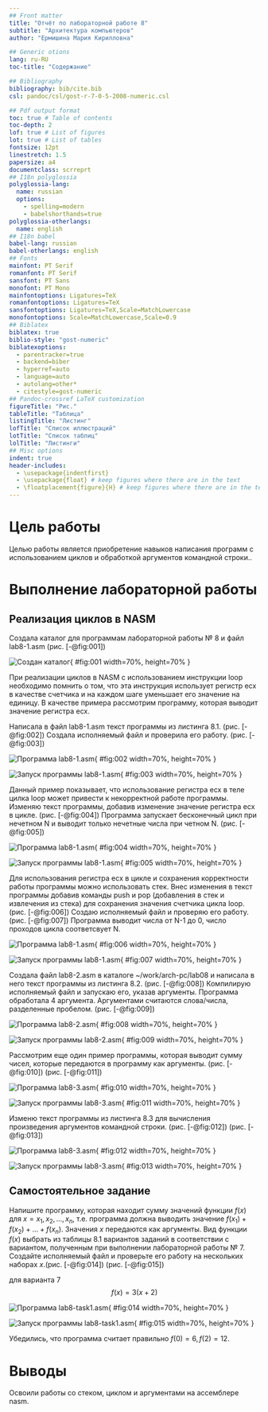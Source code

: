 ```yaml
---
## Front matter
title: "Отчёт по лабораторной работе 8"
subtitle: "Архитектура компьютеров"
author: "Ермишина Мария Кирилловна"

## Generic otions
lang: ru-RU
toc-title: "Содержание"

## Bibliography
bibliography: bib/cite.bib
csl: pandoc/csl/gost-r-7-0-5-2008-numeric.csl

## Pdf output format
toc: true # Table of contents
toc-depth: 2
lof: true # List of figures
lot: true # List of tables
fontsize: 12pt
linestretch: 1.5
papersize: a4
documentclass: scrreprt
## I18n polyglossia
polyglossia-lang:
  name: russian
  options:
	- spelling=modern
	- babelshorthands=true
polyglossia-otherlangs:
  name: english
## I18n babel
babel-lang: russian
babel-otherlangs: english
## Fonts
mainfont: PT Serif
romanfont: PT Serif
sansfont: PT Sans
monofont: PT Mono
mainfontoptions: Ligatures=TeX
romanfontoptions: Ligatures=TeX
sansfontoptions: Ligatures=TeX,Scale=MatchLowercase
monofontoptions: Scale=MatchLowercase,Scale=0.9
## Biblatex
biblatex: true
biblio-style: "gost-numeric"
biblatexoptions:
  - parentracker=true
  - backend=biber
  - hyperref=auto
  - language=auto
  - autolang=other*
  - citestyle=gost-numeric
## Pandoc-crossref LaTeX customization
figureTitle: "Рис."
tableTitle: "Таблица"
listingTitle: "Листинг"
lofTitle: "Список иллюстраций"
lotTitle: "Список таблиц"
lolTitle: "Листинги"
## Misc options
indent: true
header-includes:
  - \usepackage{indentfirst}
  - \usepackage{float} # keep figures where there are in the text
  - \floatplacement{figure}{H} # keep figures where there are in the text
---
```


# Цель работы

Целью работы является приобретение навыков написания программ с использованием циклов и обработкой аргументов командной строки..

# Выполнение лабораторной работы

## Реализация циклов в NASM

Создала каталог для программам лабораторной работы № 8 и файл lab8-1.asm (рис. [-@fig:001])

![Создан каталог](image/01.png){ #fig:001 width=70%, height=70% }

При реализации циклов в NASM с использованием инструкции loop необходимо помнить
о том, что эта инструкция использует регистр ecx в качестве счетчика и на каждом шаге
уменьшает его значение на единицу. В качестве примера рассмотрим программу, которая
выводит значение регистра ecx. 

Написала в файл lab8-1.asm текст программы из листинга 8.1. (рис. [-@fig:002])
Создала исполняемый файл и проверила его работу. (рис. [-@fig:003])

![Программа lab8-1.asm](image/02.png){ #fig:002 width=70%, height=70% }

![Запуск программы lab8-1.asm](image/03.png){ #fig:003 width=70%, height=70% }

Данный пример показывает, что использование регистра ecx в теле цилка
loop может привести к некорректной работе программы. 
Изменяю текст программы, добавив изменение значение регистра ecx в цикле. (рис. [-@fig:004])
Программа запускает бесконечный цикл при нечетном N и выводит только нечетные числа при четном N. (рис. [-@fig:005])

![Программа lab8-1.asm](image/04.png){ #fig:004 width=70%, height=70% }

![Запуск программы lab8-1.asm](image/05.png){ #fig:005 width=70%, height=70% }

Для использования регистра ecx в цикле и сохранения корректности работы программы можно использовать стек. Внес изменения в текст программы
добавив команды push и pop (добавления в стек и извлечения из стека) для сохранения значения счетчика цикла loop. (рис. [-@fig:006])
Создаю исполняемый файл и проверяю его работу. (рис. [-@fig:007])
Программа выводит числа от N-1 до 0, число проходов цикла соответсвует N.

![Программа lab8-1.asm](image/06.png){ #fig:006 width=70%, height=70% }

![Запуск программы lab8-1.asm](image/07.png){ #fig:007 width=70%, height=70% }

Создала файл lab8-2.asm в каталоге ~/work/arch-pc/lab08 и написала в него текст программы из листинга 8.2. (рис. [-@fig:008])
Компилирую исполняемый файл и запускаю его, указав аргументы.
Программа обработала 4 аргумента. Аргументами считаются слова/числа, разделенные пробелом. (рис. [-@fig:009])

![Программа lab8-2.asm](image/08.png){ #fig:008 width=70%, height=70% }

![Запуск программы lab8-2.asm](image/09.png){ #fig:009 width=70%, height=70% }

Рассмотрим еще один пример программы, которая выводит сумму чисел,
которые передаются в программу как аргументы. (рис. [-@fig:010]) (рис. [-@fig:011])

![Программа lab8-3.asm](image/10.png){ #fig:010 width=70%, height=70% }

![Запуск программы lab8-3.asm](image/11.png){ #fig:011 width=70%, height=70% }

Изменю текст программы из листинга 8.3 для вычисления произведения
аргументов командной строки. (рис. [-@fig:012]) (рис. [-@fig:013])

![Программа lab8-3.asm](image/12.png){ #fig:012 width=70%, height=70% }

![Запуск программы lab8-3.asm](image/13.png){ #fig:013 width=70%, height=70% }

## Самостоятельное задание

Напишите программу, которая находит сумму значений функции 
$f(x)$ для $x = x_1, x_2, ..., x_n$, т.е. программа должна выводить значение 
$f(x_1) + f(x_2)+ ... +f(x_n)$. 
Значения $x$ передаются как аргументы. 
Вид функции $f(x)$ выбрать из таблицы 8.1 вариантов заданий в соответствии с вариантом, 
полученным при выполнении лабораторной работы № 7. 
Создайте исполняемый файл и проверьте его работу на нескольких наборах $x$.(рис. [-@fig:014]) (рис. [-@fig:015])

для варианта 7 $$f(x) = 3(x + 2)$$ 

![Программа lab8-task1.asm](image/14.png){ #fig:014 width=70%, height=70% }

![Запуск программы lab8-task1.asm](image/15.png){ #fig:015 width=70%, height=70% }

Убедились, что программа считает правильно $f(0)=6, f(2)=12$.

# Выводы

Освоили работы со стеком, циклом и аргументами на ассемблере nasm.
